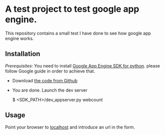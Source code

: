 A test project to test google app engine.
=========================================

This repository contains a small test I have done to see how google app engine works.

Installation
------------

*Prerequisites*: You need to install [Google App Engine SDK for python](https://cloud.google.com/appengine/downloads#Google_App_Engine_SDK_for_Python).
     please follow Google guide in order to achieve that.
     
* Download [the code from Github](https://github.com/esauro/webcount)
    
* You are done. Launch the dev server

    $ <SDK_PATH>/dev_appserver.py webcount

Usage
-----

Point your browser to [localhost](http://localhost:8080) and introduce an url in the form.